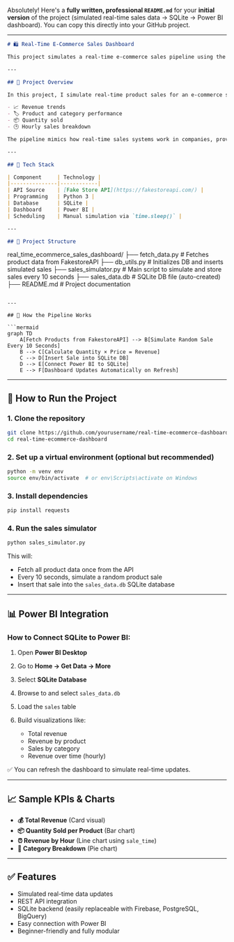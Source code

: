 Absolutely! Here's a **fully written, professional `README.md`** for your **initial version** of the project (simulated real-time sales data → SQLite → Power BI dashboard). You can copy this directly into your GitHub project.

---

```markdown
# 🛍️ Real-Time E-Commerce Sales Dashboard

This project simulates a real-time e-commerce sales pipeline using the [Fake Store API](https://fakestoreapi.com/), stores data in a local SQLite database, and connects the data to Power BI for real-time visualization and insights.

---

## 📌 Project Overview

In this project, I simulate real-time product sales for an e-commerce store and build a dynamic dashboard to monitor key sales KPIs such as:

- 📈 Revenue trends
- 🏷️ Product and category performance
- 📦 Quantity sold
- 🕒 Hourly sales breakdown

The pipeline mimics how real-time sales systems work in companies, providing a data analyst-friendly structure that can be easily extended to cloud-based environments.

---

## 🔧 Tech Stack

| Component     | Technology |
|---------------|------------|
| API Source    | [Fake Store API](https://fakestoreapi.com/) |
| Programming   | Python 3 |
| Database      | SQLite |
| Dashboard     | Power BI |
| Scheduling    | Manual simulation via `time.sleep()` |

---

## 📂 Project Structure

```

real\_time\_ecommerce\_sales\_dashboard/
├── fetch\_data.py          # Fetches product data from FakestoreAPI
├── db\_utils.py            # Initializes DB and inserts simulated sales
├── sales\_simulator.py     # Main script to simulate and store sales every 10 seconds
├── sales\_data.db          # SQLite DB file (auto-created)
├── README.md              # Project documentation

````

---

## 🔄 How the Pipeline Works

```mermaid
graph TD
    A[Fetch Products from FakestoreAPI] --> B[Simulate Random Sale Every 10 Seconds]
    B --> C[Calculate Quantity × Price = Revenue]
    C --> D[Insert Sale into SQLite DB]
    D --> E[Connect Power BI to SQLite]
    E --> F[Dashboard Updates Automatically on Refresh]
````

---

## 🧪 How to Run the Project

### 1. Clone the repository

```bash
git clone https://github.com/yourusername/real-time-ecommerce-dashboard.git
cd real-time-ecommerce-dashboard
```

### 2. Set up a virtual environment (optional but recommended)

```bash
python -m venv env
source env/bin/activate  # or env\Scripts\activate on Windows
```

### 3. Install dependencies

```bash
pip install requests
```

### 4. Run the sales simulator

```bash
python sales_simulator.py
```

This will:

* Fetch all product data once from the API
* Every 10 seconds, simulate a random product sale
* Insert that sale into the `sales_data.db` SQLite database

---

## 📊 Power BI Integration

### How to Connect SQLite to Power BI:

1. Open **Power BI Desktop**
2. Go to **Home → Get Data → More**
3. Select **SQLite Database**
4. Browse to and select `sales_data.db`
5. Load the `sales` table
6. Build visualizations like:

   * Total revenue
   * Revenue by product
   * Sales by category
   * Revenue over time (hourly)

✅ You can refresh the dashboard to simulate real-time updates.

---

## 📈 Sample KPIs & Charts

* **💰 Total Revenue** (Card visual)
* **📦 Quantity Sold per Product** (Bar chart)
* **⏰ Revenue by Hour** (Line chart using `sale_time`)
* **🧾 Category Breakdown** (Pie chart)

---

## ✅ Features

* Simulated real-time data updates
* REST API integration
* SQLite backend (easily replaceable with Firebase, PostgreSQL, BigQuery)
* Easy connection with Power BI
* Beginner-friendly and fully modular

